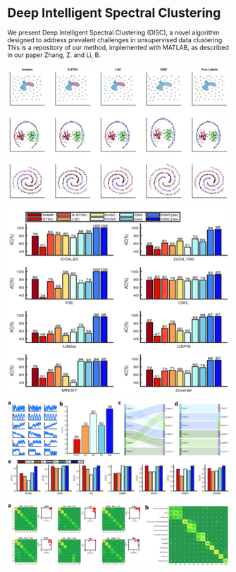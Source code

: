 # Deep Intelligent Spectral Clustering
We present Deep Intelligent Spectral Clustering (DISC), a novel algorithm designed to address prevalent challenges in unsupervised data clustering. This is a repository of our method, implemented with MATLAB, as described in our paper Zhang, Z. and Li, B.

<!--![COIL20 data set](https://www.cs.columbia.edu/CAVE/software/softlib/gif/20objects.jpg) -->


![2D example](Figs/2D_Compared.jpg)

![2D example](Figs/images_bar.jpg)

![2D example](Figs/uci_bar.jpg)

![2D example](Figs/brain.jpg)
